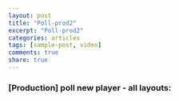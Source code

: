 ```yaml
---
layout: post
title: "Poll-prod2"
excerpt: "Poll-prod2"
categories: articles
tags: [sample-post, video]
comments: true
share: true
---
```

### [Production] poll new player - all layouts:
<br>
<div class="apester-media" data-media-id="5df8a33c4db7733603b74083" height="350"></div><script async src="https://static.apester.com/js/sdk/latest/apester-sdk.js"></script>
<br>
<div class="apester-media" data-media-id="5eb7e75a63525ba7e230665d" height="349"></div><script async src="https://static.apester.com/js/sdk/latest/apester-sdk.js"></script>
